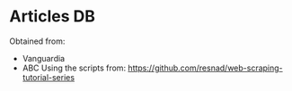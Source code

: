 # Articles DB
Obtained from:
* Vanguardia
* ABC
Using the scripts from: https://github.com/resnad/web-scraping-tutorial-series
